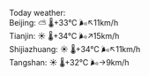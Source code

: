 Today weather:  
Beijing: ⛅️  🌡️+33°C 🌬️↖11km/h  
Tianjin: ☀️   🌡️+34°C 🌬️↗15km/h  
Shijiazhuang: ☀️   🌡️+34°C 🌬️↖11km/h  
Tangshan: ☀️   🌡️+32°C 🌬️→9km/h  
